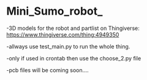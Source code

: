 # Mini_Sumo_robot_

-3D models for the robot and partlist on Thingiverse: https://www.thingiverse.com/thing:4949350

-allways use test_main.py to run the whole thing.

-only if used in crontab then use the choose_2.py file

-pcb files will be coming soon....

